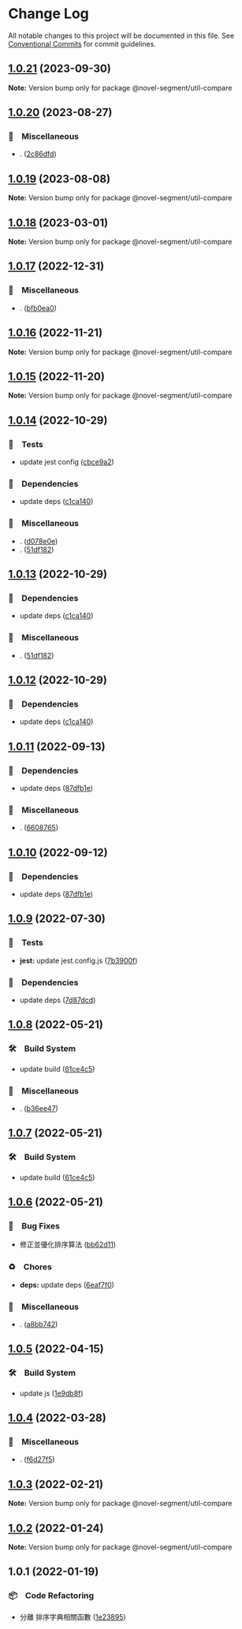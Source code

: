 # Change Log

All notable changes to this project will be documented in this file.
See [Conventional Commits](https://conventionalcommits.org) for commit guidelines.

## [1.0.21](https://github.com/bluelovers/ws-segment/compare/@novel-segment/util-compare@1.0.20...@novel-segment/util-compare@1.0.21) (2023-09-30)

**Note:** Version bump only for package @novel-segment/util-compare





## [1.0.20](https://github.com/bluelovers/ws-segment/compare/@novel-segment/util-compare@1.0.19...@novel-segment/util-compare@1.0.20) (2023-08-27)



### 🔖　Miscellaneous

* . ([2c86dfd](https://github.com/bluelovers/ws-segment/commit/2c86dfd6b17559ebd55eb2b73bdf96c6fb825a5d))



## [1.0.19](https://github.com/bluelovers/ws-segment/compare/@novel-segment/util-compare@1.0.18...@novel-segment/util-compare@1.0.19) (2023-08-08)

**Note:** Version bump only for package @novel-segment/util-compare





## [1.0.18](https://github.com/bluelovers/ws-segment/compare/@novel-segment/util-compare@1.0.17...@novel-segment/util-compare@1.0.18) (2023-03-01)

**Note:** Version bump only for package @novel-segment/util-compare





## [1.0.17](https://github.com/bluelovers/ws-segment/compare/@novel-segment/util-compare@1.0.16...@novel-segment/util-compare@1.0.17) (2022-12-31)



### 🔖　Miscellaneous

* . ([bfb0ea0](https://github.com/bluelovers/ws-segment/commit/bfb0ea03e19dab3229aad4f8c33be5ee7bae3b73))



## [1.0.16](https://github.com/bluelovers/ws-segment/compare/@novel-segment/util-compare@1.0.15...@novel-segment/util-compare@1.0.16) (2022-11-21)

**Note:** Version bump only for package @novel-segment/util-compare





## [1.0.15](https://github.com/bluelovers/ws-segment/compare/@novel-segment/util-compare@1.0.14...@novel-segment/util-compare@1.0.15) (2022-11-20)

**Note:** Version bump only for package @novel-segment/util-compare





## [1.0.14](https://github.com/bluelovers/ws-segment/compare/@novel-segment/util-compare@1.0.11...@novel-segment/util-compare@1.0.14) (2022-10-29)



### 🚨　Tests

* update jest config ([cbce9a2](https://github.com/bluelovers/ws-segment/commit/cbce9a2868e5a0a95fd8f026530c34c9f3930ba0))


### 📌　Dependencies

* update deps ([c1ca140](https://github.com/bluelovers/ws-segment/commit/c1ca140395f246f9c3f10823daed634fb09857cb))


### 🔖　Miscellaneous

* . ([d078e0e](https://github.com/bluelovers/ws-segment/commit/d078e0ec7e17cee79115db055e7b145d7b48f400))
* . ([51df182](https://github.com/bluelovers/ws-segment/commit/51df182715ea4b4242b4cf96fdebfabbe679b99c))



## [1.0.13](https://github.com/bluelovers/ws-segment/compare/@novel-segment/util-compare@1.0.11...@novel-segment/util-compare@1.0.13) (2022-10-29)



### 📌　Dependencies

* update deps ([c1ca140](https://github.com/bluelovers/ws-segment/commit/c1ca140395f246f9c3f10823daed634fb09857cb))


### 🔖　Miscellaneous

* . ([51df182](https://github.com/bluelovers/ws-segment/commit/51df182715ea4b4242b4cf96fdebfabbe679b99c))



## [1.0.12](https://github.com/bluelovers/ws-segment/compare/@novel-segment/util-compare@1.0.11...@novel-segment/util-compare@1.0.12) (2022-10-29)



### 📌　Dependencies

* update deps ([c1ca140](https://github.com/bluelovers/ws-segment/commit/c1ca140395f246f9c3f10823daed634fb09857cb))



## [1.0.11](https://github.com/bluelovers/ws-segment/compare/@novel-segment/util-compare@1.0.9...@novel-segment/util-compare@1.0.11) (2022-09-13)



### 📌　Dependencies

* update deps ([87dfb1e](https://github.com/bluelovers/ws-segment/commit/87dfb1e8c4e0ef55b975639bc94e113442cb1af7))


### 🔖　Miscellaneous

* . ([6608765](https://github.com/bluelovers/ws-segment/commit/66087652b3679f0833cc54051ba4889f8f909383))



## [1.0.10](https://github.com/bluelovers/ws-segment/compare/@novel-segment/util-compare@1.0.9...@novel-segment/util-compare@1.0.10) (2022-09-12)



### 📌　Dependencies

* update deps ([87dfb1e](https://github.com/bluelovers/ws-segment/commit/87dfb1e8c4e0ef55b975639bc94e113442cb1af7))



## [1.0.9](https://github.com/bluelovers/ws-segment/compare/@novel-segment/util-compare@1.0.8...@novel-segment/util-compare@1.0.9) (2022-07-30)


### 🚨　Tests

* **jest:** update jest.config.js ([7b3900f](https://github.com/bluelovers/ws-segment/commit/7b3900fd6b638fb8774b306b6435b8082b5a275b))


### 📌　Dependencies

* update deps ([7d87dcd](https://github.com/bluelovers/ws-segment/commit/7d87dcd5e09103380b46b625fd0c2b9b69705307))





## [1.0.8](https://github.com/bluelovers/ws-segment/compare/@novel-segment/util-compare@1.0.6...@novel-segment/util-compare@1.0.8) (2022-05-21)


### 🛠　Build System

* update build ([61ce4c5](https://github.com/bluelovers/ws-segment/commit/61ce4c530d6d5fe77e6982e6728b65ad027d8c3a))


### 🔖　Miscellaneous

* . ([b36ee47](https://github.com/bluelovers/ws-segment/commit/b36ee473f81ac87a8dd71a83c31ad74315d61306))





## [1.0.7](https://github.com/bluelovers/ws-segment/compare/@novel-segment/util-compare@1.0.6...@novel-segment/util-compare@1.0.7) (2022-05-21)


### 🛠　Build System

* update build ([61ce4c5](https://github.com/bluelovers/ws-segment/commit/61ce4c530d6d5fe77e6982e6728b65ad027d8c3a))





## [1.0.6](https://github.com/bluelovers/ws-segment/compare/@novel-segment/util-compare@1.0.5...@novel-segment/util-compare@1.0.6) (2022-05-21)


### 🐛　Bug Fixes

* 修正並優化排序算法 ([bb62d11](https://github.com/bluelovers/ws-segment/commit/bb62d11086fa1b01b0eecd9e6482281a14513a53))


### ♻️　Chores

* **deps:** update deps ([6eaf7f0](https://github.com/bluelovers/ws-segment/commit/6eaf7f0fb6e8d803b5eb8dbb3e2cd7a1d6b19f52))


### 🔖　Miscellaneous

* . ([a8bb742](https://github.com/bluelovers/ws-segment/commit/a8bb7427064e08140f578895ad6895f3de2653ec))





## [1.0.5](https://github.com/bluelovers/ws-segment/compare/@novel-segment/util-compare@1.0.4...@novel-segment/util-compare@1.0.5) (2022-04-15)


### 🛠　Build System

* update js ([1e9db8f](https://github.com/bluelovers/ws-segment/commit/1e9db8f6a717a2ef40dec86b22e729dafc2ed8d7))





## [1.0.4](https://github.com/bluelovers/ws-segment/compare/@novel-segment/util-compare@1.0.3...@novel-segment/util-compare@1.0.4) (2022-03-28)


### 🔖　Miscellaneous

* . ([f6d27f5](https://github.com/bluelovers/ws-segment/commit/f6d27f52d26156f261a4806679733c6eeb3097be))





## [1.0.3](https://github.com/bluelovers/ws-segment/compare/@novel-segment/util-compare@1.0.2...@novel-segment/util-compare@1.0.3) (2022-02-21)

**Note:** Version bump only for package @novel-segment/util-compare





## [1.0.2](https://github.com/bluelovers/ws-segment/compare/@novel-segment/util-compare@1.0.1...@novel-segment/util-compare@1.0.2) (2022-01-24)

**Note:** Version bump only for package @novel-segment/util-compare





## 1.0.1 (2022-01-19)


### 📦　Code Refactoring

* 分離 排序字典相關函數 ([1e23895](https://github.com/bluelovers/ws-segment/commit/1e238959be1bc399189cf41183ef2e9f5132821d))
